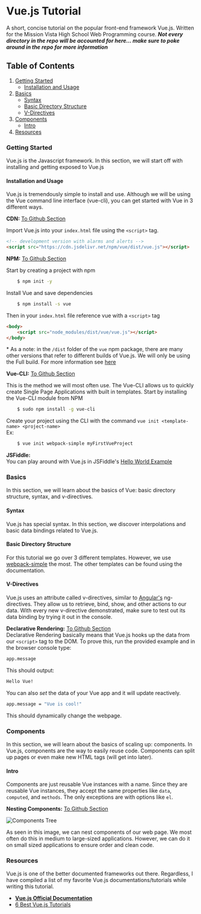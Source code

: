 # Vue.js Tutorial

A short, concise tutorial on the popular front-end framework Vue.js. Written for the Mission Vista High School Web Programming course. ***Not every directory in the repo will be accounted for here... make sure to poke around in the repo for more information***

## Table of Contents
1. [Getting Started](#getting-started)
   + [Installation and Usage](#installation-and-usage)
2. [Basics](#basics)
    + [Syntax](#syntax)
    + [Basic Directory Structure](#basic-directory-structure)
    + [V-Directives](#v-directives)
3. [Components](#components)  
   + [Intro](#intro)
5. [Resources](#resources)


### Getting Started  
 Vue.js is the  Javascript framework. In this section, we will start off with installing and getting exposed to Vue.js
 
 #### Installation and Usage  
 Vue.js is tremendously simple to install and use. Although we will be using the Vue command line interface (vue-cli), you can get started with Vue in 3 different ways.
 
**CDN:** [To Github Section](https://github.com/MissionVistaCSClub/Vue.js-Tutorial/tree/master/GettingStarted/InstallationAndUsage/1.1.A)   

Import Vue.js into your `index.html` file using the `<script>` tag.  

```html
<!-- development version with alarms and alerts -->
<script src="https://cdn.jsdelivr.net/npm/vue/dist/vue.js"></script>
```
  
**NPM:**  [To Github Section](https://github.com/MissionVistaCSClub/Vue.js-Tutorial/tree/master/GettingStarted/InstallationAndUsage/1.1.B)   

Start by creating a project with npm
```bash 
	$ npm init -y
```
  
Install Vue and save dependencies
```bash
	$ npm install -s vue
```
  
Then in your `index.html` file reference vue with a `<script>` tag
``` html
<body>
	<script src="node_modules/dist/vue/vue.js"></script>
</body>
```
\* As a note: in the `/dist` folder of the `vue` npm package, there are many other versions that refer to different builds of Vue.js. We will only be using the Full build. For more information see [here](https://vuejs.org/v2/guide/installation.html#Explanation-of-Different-Builds)
  
  
**Vue-CLI:**  [To Github Section](https://github.com/MissionVistaCSClub/Vue.js-Tutorial/tree/master/GettingStarted/InstallationAndUsage/1.1.C)   

This is the method we will most often use. The Vue-CLI allows us to quickly create Single Page Applications with built in templates.
Start by installing the Vue-CLI module from NPM

```bash
	$ sudo npm install -g vue-cli
```

Create your project using the CLI with the command `vue init <template-name> <project-name>`  
Ex: 
```bash 
	$ vue init webpack-simple myFirstVueProject
```

  
**JSFiddle:**  
 You can play around with Vue.js in JSFiddle's [Hello World Example](https://jsfiddle.net/chrisvfritz/50wL7mdz/)


### Basics  
In this section, we will learn about the basics of Vue: basic directory structure, syntax, and v-directives.  

#### Syntax
Vue.js has special syntax. In this section, we discover interpolations and basic data bindings related to Vue.js.

#### Basic Directory Structure
For this tutorial we go over 3 different templates. However, we use [webpack-simple](https://github.com/MissionVistaCSClub/Vue.js-Tutorial/tree/master/Basics/Basic-Structure/2.2.B) the most. The other templates can be found using the documentation. 

#### V-Directives 
Vue.js uses an attribute called v-directives, similar to [Angular's](https://angular.io/) ng-directives. They allow us to retrieve, bind, show, and other actions to our data. With every new v-directive demonstrated, make sure to test out its data binding by trying it out in the console.

**Declarative Rendering:** [To Github Section](https://github.com/MissionVistaCSClub/Vue.js-Tutorial/tree/master/Basics/V-Directives/2.3.A)  
Declarative Rendering basically means that Vue.js hooks up the data from our `<script>` tag to the DOM. To prove this, run the provided example and in the browser console type: 
``` bash
app.message
```
This should output: 
```html 
Hello Vue! 
```

You can also *set* the data of your Vue app and it will update reactively.
``` bash
app.message = "Vue is cool!"
```
This should dynamically change the webpage.


### Components  
In this section, we will learn about the basics of scaling up: components. In Vue.js, components are the way to easily reuse code. Components can split up pages or even make new HTML tags (will get into later).  

#### Intro 
Components are just reusable Vue instances with a name. Since they are reusable Vue instances, they accept the same properties like `data`, `computed`, and `methods`. The only exceptions are with options like `el`.

**Nesting Components:** [To Github Section](https://github.com/MissionVistaCSClub/Vue.js-Tutorial/tree/master/Components/Intermediate/3.2.A)
 
![Components Tree](https://vuejs.org/images/components.png)

As seen in this image, we can nest components of our web page. We most often do this in medium to large-sized applications. However, we can do it on small sized applications to ensure order and clean code. 




### Resources  
 Vue.js is one of the better documented frameworks out there. Regardless, I have compiled a list of my favorite Vue.js documentations/tutorials while writing this tutorial.
   + **[Vue.js Official Documentation](https://vuejs.org/)**
   + [6 Best Vue.js Tutorials](https://medium.com/quick-code/top-tutorials-to-learn-vue-js-for-beginners-6c693e41091d)
    
